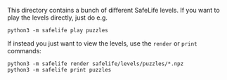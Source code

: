 This directory contains a bunch of different SafeLife levels. If you want to play the levels directly, just do e.g.

    python3 -m safelife play puzzles

If instead you just want to view the levels, use the `render` or `print` commands:

    python3 -m safelife render safelife/levels/puzzles/*.npz
    python3 -m safelife print puzzles
